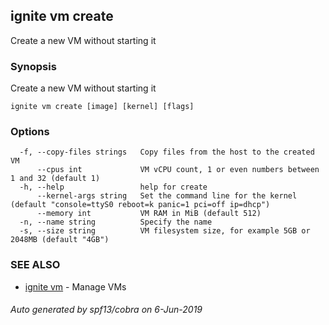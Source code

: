 ## ignite vm create

Create a new VM without starting it

### Synopsis

Create a new VM without starting it

```
ignite vm create [image] [kernel] [flags]
```

### Options

```
  -f, --copy-files strings   Copy files from the host to the created VM
      --cpus int             VM vCPU count, 1 or even numbers between 1 and 32 (default 1)
  -h, --help                 help for create
      --kernel-args string   Set the command line for the kernel (default "console=ttyS0 reboot=k panic=1 pci=off ip=dhcp")
      --memory int           VM RAM in MiB (default 512)
  -n, --name string          Specify the name
  -s, --size string          VM filesystem size, for example 5GB or 2048MB (default "4GB")
```

### SEE ALSO

* [ignite vm](ignite_vm.md)	 - Manage VMs

###### Auto generated by spf13/cobra on 6-Jun-2019
